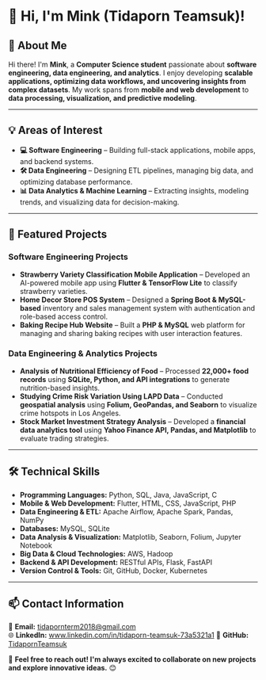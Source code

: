 # 👋 Hi, I'm Mink (Tidaporn Teamsuk)!  

## 🌟 About Me  
Hi there! I'm **Mink**, a **Computer Science student** passionate about **software engineering, data engineering, and analytics**. I enjoy developing **scalable applications, optimizing data workflows, and uncovering insights from complex datasets**. My work spans from **mobile and web development** to **data processing, visualization, and predictive modeling**.  

---

## 💡 Areas of Interest  

- **💻 Software Engineering** – Building full-stack applications, mobile apps, and backend systems.  
- **🛠 Data Engineering** – Designing ETL pipelines, managing big data, and optimizing database performance.  
- **📊 Data Analytics & Machine Learning** – Extracting insights, modeling trends, and visualizing data for decision-making.  

---

## 🚀 Featured Projects  

### **Software Engineering Projects**  
- **Strawberry Variety Classification Mobile Application** – Developed an AI-powered mobile app using **Flutter & TensorFlow Lite** to classify strawberry varieties.  
- **Home Decor Store POS System** – Designed a **Spring Boot & MySQL-based** inventory and sales management system with authentication and role-based access control.  
- **Baking Recipe Hub Website** – Built a **PHP & MySQL** web platform for managing and sharing baking recipes with user interaction features.  

### **Data Engineering & Analytics Projects**  
- **Analysis of Nutritional Efficiency of Food** – Processed **22,000+ food records** using **SQLite, Python, and API integrations** to generate nutrition-based insights.  
- **Studying Crime Risk Variation Using LAPD Data** – Conducted **geospatial analysis** using **Folium, GeoPandas, and Seaborn** to visualize crime hotspots in Los Angeles.  
- **Stock Market Investment Strategy Analysis** – Developed a **financial data analytics tool** using **Yahoo Finance API, Pandas, and Matplotlib** to evaluate trading strategies.  

---

## 🛠️ Technical Skills  

- **Programming Languages:** Python, SQL, Java, JavaScript, C  
- **Mobile & Web Development:** Flutter, HTML, CSS, JavaScript, PHP  
- **Data Engineering & ETL:** Apache Airflow, Apache Spark, Pandas, NumPy  
- **Databases:** MySQL, SQLite  
- **Data Analysis & Visualization:** Matplotlib, Seaborn, Folium, Jupyter Notebook  
- **Big Data & Cloud Technologies:** AWS, Hadoop  
- **Backend & API Development:** RESTful APIs, Flask, FastAPI  
- **Version Control & Tools:** Git, GitHub, Docker, Kubernetes  

---

## 📫 Contact Information  

📧 **Email:** tidapornterm2018@gmail.com  
🌐 **LinkedIn:** www.linkedin.com/in/tidaporn-teamsuk-73a5321a1
📌 **GitHub:** [TidapornTeamsuk](https://github.com/TidapornTeamsuk)  

💬 **Feel free to reach out! I'm always excited to collaborate on new projects and explore innovative ideas.** 😊  
